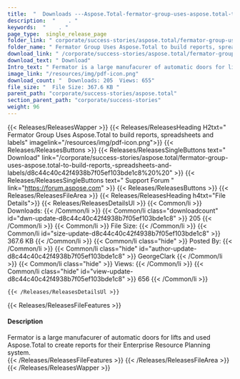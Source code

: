 ```yaml
---
title:  "  Downloads ---Aspose.Total-fermator-group-uses-aspose.total-to-build-reports,-spreadsheets-and-labels . " 
description:  "    . " 
keywords:  "    . " 
page_type:  single_release_page
folder_link: " corporate/success-stories/aspose.total/fermator-group-uses-aspose.total-to-build-reports,-spreadsheets-and-labels/"
folder_name: " Fermator Group Uses Aspose.Total to build reports, spreadsheets and labels"
download_link: " /corporate/success-stories/aspose.total/fermator-group-uses-aspose.total-to-build-reports,-spreadsheets-and-labels/d8c44c40c42f4938b7f05ef103bde1c8"
download_text: " Download"
Intro_text: " Fermator is a large manufacurer of automatic doors for lifts and used Aspose.Tot..."
image_link: "/resources/img/pdf-icon.png"
download_count: "  Downloads: 205  Views: 655"
file_size: "  File Size: 367.6 KB "
parent_path: "corporate/success-stories/aspose.total"
section_parent_path: "corporate/success-stories"
weight: 96
---
```


{{< Releases/ReleasesWapper >}}
  {{< Releases/ReleasesHeading H2txt=" Fermator Group Uses Aspose.Total to build reports, spreadsheets and labels" imagelink="/resources/img/pdf-icon.png">}}
  {{< Releases/ReleasesButtons >}}
    {{< Releases/ReleasesSingleButtons text=" Download" link="/corporate/success-stories/aspose.total/fermator-group-uses-aspose.total-to-build-reports,-spreadsheets-and-labels/d8c44c40c42f4938b7f05ef103bde1c8%20%20" >}}
    {{< Releases/ReleasesSingleButtons text=" Support Forum " link="https://forum.aspose.com" >}}
  {{< Releases/ReleasesButtons >}}
  {{< Releases/ReleasesFileArea >}}
    {{< Releases/ReleasesHeading h4txt="File Details">}}
    {{< Releases/ReleasesDetailsUl >}}
            {{< Common/li  >}} Downloads: {{< /Common/li >}} 
      {{< Common/li class="downloadcount" id="dwn-update-d8c44c40c42f4938b7f05ef103bde1c8" >}} 205 {{< /Common/li >}} 
      {{< Common/li  >}} File Size: {{< /Common/li >}} 
      {{< Common/li id="size-update-d8c44c40c42f4938b7f05ef103bde1c8" >}} 367.6 KB {{< /Common/li >}} 
      {{< Common/li  class="hide" >}} Posted By: {{< /Common/li >}} 
      {{< Common/li class="hide" id="author-update-d8c44c40c42f4938b7f05ef103bde1c8" >}} GeorgeClark {{< /Common/li >}} 
      {{< Common/li class="hide"  >}} Views: {{< /Common/li >}} 
      {{< Common/li class="hide" id="view-update-d8c44c40c42f4938b7f05ef103bde1c8" >}} 656 {{< /Common/li >}} 

    {{< /Releases/ReleasesDetailsUl >}}

  {{< Releases/ReleasesFileFeatures >}}
      <h4>Description</h4><div class="HTMLDescription">Fermator is a large manufacurer of automatic doors for lifts and used Aspose.Total to create reports for their Enterprise Resource Planning system.</div>
  {{< /Releases/ReleasesFileFeatures >}}
 {{< /Releases/ReleasesFileArea >}}
{{< /Releases/ReleasesWapper >}}


